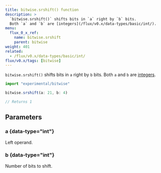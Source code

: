 ```yaml
---
title: bitwise.srshift() function
description: >
  `bitwise.srshift()` shifts bits in `a` right by `b` bits.
  Both `a` and `b` are [integers](/flux/v0.x/data-types/basic/int/).
menu:
  flux_0_x_ref:
    name: bitwise.srshift
    parent: bitwise
weight: 401
related:
  - /flux/v0.x/data-types/basic/int/
flux/v0.x/tags: [bitwise]
---
```


`bitwise.srshift()` shifts bits in `a` right by `b` bits.
Both `a` and `b` are [integers](/flux/v0.x/data-types/basic/int/).

```js
import "experimental/bitwise"

bitwise.srshift(a: 21, b: 4)

// Returns 1
```

## Parameters

### a {data-type="int"}
Left operand.

### b {data-type="int"}
Number of bits to shift.